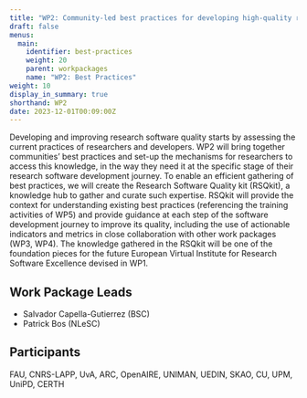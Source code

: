 ```yaml
---
title: "WP2: Community-led best practices for developing high-quality research software"
draft: false
menus:
  main:
    identifier: best-practices
    weight: 20
    parent: workpackages
    name: "WP2: Best Practices"
weight: 10
display_in_summary: true
shorthand: WP2
date: 2023-12-01T00:09:00Z
---
```


Developing and improving research software quality starts by assessing the current practices of researchers and developers. WP2 will bring together communities’ best practices and set-up the mechanisms for researchers to access this knowledge, in the way they need it at the specific stage of their research software development journey. To enable an efficient gathering of best practices, we will create the Research Software Quality kit (RSQkit), a knowledge hub to gather and curate such expertise. RSQkit will provide the context for understanding existing best practices (referencing the training activities of WP5) and provide guidance at each step of the software development journey to improve its quality, including the use of actionable indicators and metrics in close collaboration with other work packages (WP3, WP4). The knowledge gathered in the RSQkit will be one of the foundation pieces for the future European Virtual Institute for Research Software Excellence devised in WP1.

## Work Package Leads

- Salvador Capella-Gutierrez (BSC)
- Patrick Bos (NLeSC)

## Participants

FAU, CNRS-LAPP, UvA, ARC, OpenAIRE, UNIMAN, UEDIN, SKAO, CU, UPM, UniPD, CERTH
